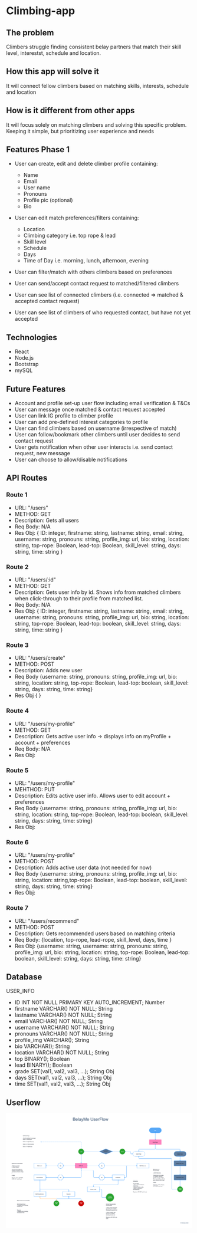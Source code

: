 # Climbing-app

## **The problem**

Climbers struggle finding consistent belay partners that match their skill level, interestst, schedule and location.

## **How this app will solve it**

It will connect fellow climbers based on matching skills, interests, schedule and location

## **How is it different from other apps**

It will focus solely on matching climbers and solving this specific problem. Keeping it simple, but prioritizing user experience and needs

## Features Phase 1

- User can create, edit and delete climber profile containing:

  - Name
  - Email
  - User name
  - Pronouns
  - Profile pic (optional)
  - Bio

- User can edit match preferences/filters containing:
  - Location
  - Climbing category i.e. top rope & lead
  - Skill level
  - Schedule
  - Days
  - Time of Day  i.e. morning, lunch, afternoon, evening

- User can filter/match with others climbers based on preferences
- User can send/accept contact request to matched/filtered climbers
- User can see list of connected climbers (i.e. connected => matched & accepted contact request)
- User can see list of climbers of who requested contact, but have not yet accepted

## **Technologies**

- React
- Node.js
- Bootstrap
- mySQL

## **Future Features**

- Account and profile set-up user flow including email verification & T&Cs
- User can message once matched & contact request accepted
- User can link IG profile to climber profile
- User can add pre-defined interest categories to profile
- User can find climbers based on username (irrespective of match)
- User can follow/bookmark other climbers until user decides to send contact request
- User gets notification when other user interacts i.e. send contact request, new message
- User can choose to allow/disable notifications

## API Routes

### Route 1

- URL: "/users"
- METHOD: GET
- Description: Gets all users
- Req Body: N/A
- Res Obj: { ID: integer, firstname: string, lastname: string, email: string,
username: string, pronouns: string, profile_img: url, bio: string, location: string, top-rope: Boolean, lead-top: Boolean, skill_level: string, days: string, time: string }

### Route 2

- URL: "/users/:id"
- METHOD: GET
- Description: Gets user info by id. Shows info from matched climbers when click-through to their profile from matched list.
- Req Body: N/A
- Res Obj: { ID: integer, firstname: string, lastname: string, email: string,
username: string, pronouns: string, profile_img: url, bio: string,  location: string, top-rope: Boolean, lead-top: boolean, skill_level: string, days: string, time: string }

### Route 3

- URL: "/users/create"
- METHOD: POST
- Description: Adds new user
- Req Body {username: string, pronouns: string, profile_img: url, bio: string,  location: string, top-rope: Boolean, lead-top: boolean, skill_level: string, days: string, time: string}
- Res Obj {
}

### Route 4

- URL: "/users/my-profile"
- METHOD: GET
- Description: Gets active user info → displays info on myProfile + account + preferences
- Req Body: N/A
- Res Obj:

### Route 5

- URL: "/users/my-profile"
- MEHTHOD: PUT
- Description: Edits active user info. Allows user to edit account + preferences
- Req Body {username: string, pronouns: string, profile_img: url, bio: string,  location: string, top-rope: Boolean, lead-top: boolean, skill_level: string, days: string, time: string}
- Res Obj:

### Route 6

- URL: "/users/my-profile"
- METHOD: POST
- Description: Adds active user data (not needed for now)
- Req Body {username: string, pronouns: string, profile_img: url, bio: string,  location: string,top-rope: Boolean, lead-top: boolean, skill_level: string, days: string, time: string}
- Res Obj:

### Route 7

- URL: "/users/recommend"
- METHOD: POST
- Description: Gets recommended users based on matching criteria
- Req Body: {location, top-rope, lead-rope, skill_level, days, time }
- Res Obj: {username: string, username: string, pronouns: string, profile_img: url, bio: string, location: string, top-rope: Boolean, lead-top: boolean, skill_level: string, days: string, time: string}

## Database

USER_INFO
- ID	INT NOT NULL PRIMARY KEY AUTO_INCREMENT; Number
- firstname	VARCHAR() NOT NULL; String
- lastname	VARCHAR() NOT NULL; String
- email	VARCHAR() NOT NULL; String
- username	VARCHAR() NOT NULL; String
- pronouns	VARCHAR() NOT NULL; String
- profile_img	VARCHAR(); String
- bio	VARCHAR(); String
- location	VARCHAR() NOT NULL; String
- top	BINARY(); Boolean
- lead	BINARY(); Boolean
- grade	SET(val1, val2, val3, ...); String Obj
- days	SET(val1, val2, val3, ...); String Obj
- time	SET(val1, val2, val3, ...); String Obj

## Userflow

![This is an image](/BelayMe%20UserFlow.png)

